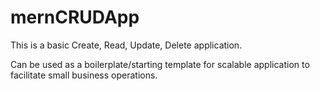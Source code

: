 # mernCRUDApp

This is a basic Create, Read, Update, Delete application. 

Can be used as a boilerplate/starting template for scalable application to facilitate small business operations. 
